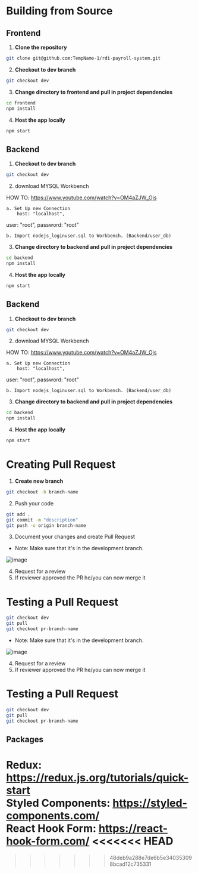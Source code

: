 # Building from Source

## Frontend

1. **Clone the repository**

```bash
git clone git@github.com:TempName-1/rdi-payroll-system.git
```

2. **Checkout to dev branch**

```bash
git checkout dev
```

3. **Change directory to frontend and pull in project dependencies**

```bash
cd frontend
npm install
```

4. **Host the app locally**

```bash
npm start
```

## Backend

1. **Checkout to dev branch**

```bash
git checkout dev
```

2. download MYSQL Workbench

HOW TO: https://www.youtube.com/watch?v=OM4aZJW_Ojs

    a. Set Up new Connection
    	host: "localhost",

user: "root",
password: "root"

    b. Import nodejs_loginuser.sql to Workbench. (Backend/user_db)

3. **Change directory to backend and pull in project dependencies**

```bash
cd backend
npm install
```

4. **Host the app locally**

```bash
npm start
```

## Backend

1. **Checkout to dev branch**

```bash
git checkout dev
```

2. download MYSQL Workbench

HOW TO: https://www.youtube.com/watch?v=OM4aZJW_Ojs

    a. Set Up new Connection
    	host: "localhost",

user: "root",
password: "root"

    b. Import nodejs_loginuser.sql to Workbench. (Backend/user_db)

3. **Change directory to backend and pull in project dependencies**

```bash
cd backend
npm install
```

4. **Host the app locally**

```bash
npm start
```

# Creating Pull Request

1. **Create new branch**

```bash
git checkout -b branch-name
```

2. Push your code

```bash
git add .
git commit -m "description"
git push -u origin branch-name
```

3. Document your changes and create Pull Request

- Note: Make sure that it's in the development branch.

![image](https://user-images.githubusercontent.com/58845052/136660462-0c46db45-9022-48f4-ba36-c9427e0680d3.png)

4. Request for a review
5. If reviewer approved the PR he/you can now merge it

# Testing a Pull Request

```bash
git checkout dev
git pull
git checkout pr-branch-name
```

- Note: Make sure that it's in the development branch.

![image](https://user-images.githubusercontent.com/58845052/136660462-0c46db45-9022-48f4-ba36-c9427e0680d3.png)

4. Request for a review
5. If reviewer approved the PR he/you can now merge it

# Testing a Pull Request

```bash
git checkout dev
git pull
git checkout pr-branch-name
```

## Packages

Redux: https://redux.js.org/tutorials/quick-start
<br/>
Styled Components: https://styled-components.com/
<br/>
React Hook Form: https://react-hook-form.com/
<<<<<<< HEAD
=======

> > > > > > > 48deb9a288e7de6b5e340353098bcad12c735331
